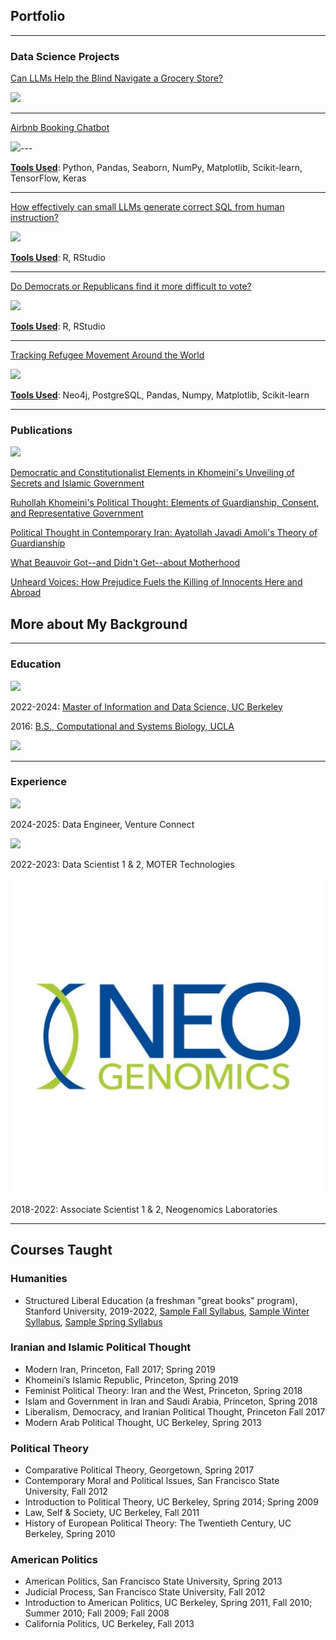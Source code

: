 ## Portfolio

---

### Data Science Projects 

[Can LLMs Help the Blind Navigate a Grocery Store?](/woc_childbirth.md)

<img src="images/maternity_care_woc2.jpg?raw=true"/>

---
[Airbnb Booking Chatbot](/mental_health.md)

<img src="images/wordcloud.png?raw=true"/>---

<b><u>Tools Used</u></b>: Python, Pandas, Seaborn, NumPy, Matplotlib, Scikit-learn, TensorFlow, Keras

---
[How effectively can small LLMs generate correct SQL from human instruction?](/203_big_families.md)

<img src="images/brady_bunch_stairs2.jpg?raw=true"/>

<b><u>Tools Used</u></b>: R, RStudio

---
[Do Democrats or Republicans find it more difficult to vote?](/203_voting_difficulty_page.md)

<img src="images/voting-booths-with-no-people.jpg?raw=true"/>

<b><u>Tools Used</u></b>: R, RStudio

---
[Tracking Refugee Movement Around the World](/refugees.md)

<img src="images/neo4j_graph_refugees.png?raw=true"/>

<b><u>Tools Used</u></b>: Neo4j, PostgreSQL, Pandas, Numpy, Matplotlib, Scikit-learn


---

### Publications

   <img src="images/Plato_Aristotle.jpg?raw=true"/>

[Democratic and Constitutionalist Elements in Khomeini's Unveiling of Secrets and Islamic Government](/pdf/journal_of_political_ideologies_nura.pdf)
  
[Ruhollah Khomeini's Political Thought: Elements of Guardianship, Consent, and Representative Government](/pdf/journal_of_shia_islamic_studies_nura.pdf)

[Political Thought in Contemporary Iran: Ayatollah Javadi Amoli's Theory of Guardianship](/pdf/afro_middle_east_centre_proceedings.pdf)

[What Beauvoir Got--and Didn't Get--about Motherhood](https://philosophynow.org/issues/168/What_Simone_de_Beauvoir_Got_-_And_Didnt_Get_-_About_Motherhood)

[Unheard Voices: How Prejudice Fuels the Killing of Innocents Here and Abroad](https://www.commondreams.org/opinion/anti-muslim-prejudice-burlington-shooting)

## More about My Background

---

### Education

<img src="images/UC_Berkeley_logo.png?raw=true"/>

2022-2024: [Master of Information and Data Science, UC Berkeley](https://www.ischool.berkeley.edu/programs/mids)

2016: [B.S., Computational and Systems Biology, UCLA](https://polisci.berkeley.edu/)

<img src="images/campus-logo.png?raw=true"/>
 

---

### Experience

<img src="images/stanford_logo.jpg?raw=true"/>

2024-2025: Data Engineer, Venture Connect

<img src="images/moter_technologies_logo.png?raw=true"/>

2022-2023: Data Scientist 1 & 2, MOTER Technologies

<img src="images/neogenomics-logo.png?raw=true"/>

2018-2022: Associate Scientist 1 & 2, Neogenomics Laboratories

---

## Courses Taught

### Humanities
- Structured Liberal Education (a freshman "great books" program), Stanford University, 2019-2022, [Sample Fall Syllabus](http://slesyllabus.pbworks.com/w/page/147418581/Fall%202122%20Syllabus%20Archived), [Sample Winter Syllabus](http://slesyllabus.pbworks.com/w/page/148628034/Winter%20Syllabus%202122%20archived), [Sample Spring Syllabus](http://slesyllabus.pbworks.com/w/page/146199789/SLE%20syllabus%20Spring%202021%20archived)  

### Iranian and Islamic Political Thought
- Modern Iran, Princeton, Fall 2017; Spring 2019 
- Khomeini’s Islamic Republic, Princeton, Spring 2019 
- Feminist Political Theory: Iran and the West, Princeton, Spring 2018 
- Islam and Government in Iran and Saudi Arabia, Princeton, Spring 2018 
- Liberalism, Democracy, and Iranian Political Thought, Princeton Fall 2017  
- Modern Arab Political Thought, UC Berkeley, Spring 2013 

### Political Theory
- Comparative Political Theory, Georgetown, Spring 2017 
- Contemporary Moral and Political Issues, San Francisco State University, Fall 2012 
- Introduction to Political Theory, UC Berkeley, Spring 2014; Spring 2009
- Law, Self & Society, UC Berkeley, Fall 2011 
- History of European Political Theory: The Twentieth Century, UC Berkeley, Spring 2010 

### American Politics
- American Politics, San Francisco State University, Spring 2013 
- Judicial Process, San Francisco State University, Fall 2012 
- Introduction to American Politics, UC Berkeley, Spring 2011, Fall 2010; Summer 2010; Fall 2009; Fall 2008 
- California Politics, UC Berkeley, Fall 2013 
